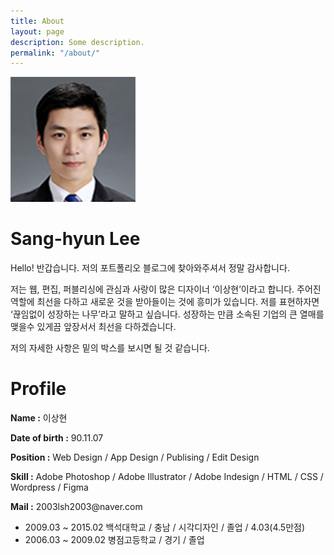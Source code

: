 ```yaml
---
title: About
layout: page
description: Some description.
permalink: "/about/"
---
```


<img class="img-rounded" src="/assets/img/uploads/profile.png" alt="Thiago Rossener" width="200">

# Sang-hyun Lee

Hello! 반갑습니다.
저의 포트폴리오 블로그에 찾아와주셔서 정말 감사합니다.

저는 웹, 편집, 퍼블리싱에 관심과 사랑이 많은 디자이너 ‘이상현’이라고 합니다.
주어진 역할에 최선을 다하고 새로운 것을 받아들이는 것에 흥미가 있습니다. 저를 표현하자면 ‘끊임없이 성장하는 나무’라고 말하고 싶습니다.
성장하는 만큼 소속된 기업의 큰 열매를 맺을수 있게끔 앞장서서 최선을 다하겠습니다.

저의 자세한 사항은 밑의 박스를 보시면 될 것 같습니다.

# Profile

<div>
<p><strong>Name :</strong> 이상현</p>
<p><strong>Date of birth :</strong> 90.11.07 </p>
<p><strong>Position :</strong> Web Design / App Design / Publising / Edit Design </p>
<p><strong>Skill :</strong> Adobe Photoshop / Adobe Illustrator / Adobe Indesign / HTML / CSS / Wordpress / Figma</p>
<p><strong>Mail :</strong> 2003lsh2003@naver.com</p>
<p>
    <ul>
        <li>2009.03 ~ 2015.02   백석대학교 / 충남 / 시각디자인 / 졸업 / 4.03(4.5만점)</li>
        <li>2006.03 ~ 2009.02   병점고등학교 / 경기 / 졸업</li>
    </ul>
</p>
</div>